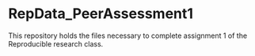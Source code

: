 RepData_PeerAssessment1
=======================
This repository holds the files necessary to complete assignment 1 of the Reproducible research class.

